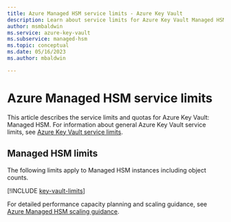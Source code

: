 ```yaml
---
title: Azure Managed HSM service limits - Azure Key Vault
description: Learn about service limits for Azure Key Vault Managed HSM, including object limits and transaction capacity.
author: msmbaldwin
ms.service: azure-key-vault
ms.subservice: managed-hsm
ms.topic: conceptual
ms.date: 05/16/2023
ms.author: mbaldwin

---
```

# Azure Managed HSM service limits

This article describes the service limits and quotas for Azure Key Vault: Managed HSM. For information about general Azure Key Vault service limits, see [Azure Key Vault service limits](../general/service-limits.md).

## Managed HSM limits

The following limits apply to Managed HSM instances including object counts.

[!INCLUDE [key-vault-limits](~/reusable-content/ce-skilling/azure/includes/key-vault/managed-hsm-service-limits.md)]

For detailed performance capacity planning and scaling guidance, see [Azure Managed HSM scaling guidance](scaling-guidance.md).
